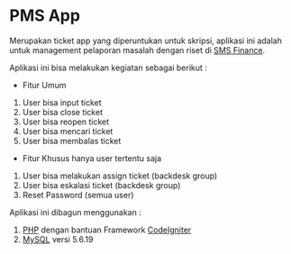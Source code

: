 PMS App
=======

Merupakan ticket app yang diperuntukan untuk skripsi, aplikasi ini adalah untuk management pelaporan masalah dengan riset di [SMS Finance](http://smsfinance.co.id/).

Aplikasi ini bisa melakukan kegiatan sebagai berikut :

- Fitur Umum

1. User bisa input ticket
2. User bisa close ticket
3. User bisa reopen ticket
4. User bisa mencari ticket
5. User bisa membalas ticket


- Fitur Khusus hanya user tertentu saja

1. User bisa melakukan assign ticket (backdesk group)
2. User bisa eskalasi ticket (backdesk group)
3. Reset Password (semua user)

Aplikasi ini dibagun menggunakan :

1. [PHP](http://php.net/) dengan bantuan Framework [CodeIgniter](https://ellislab.com/codeigniter/)
2. [MySQL](http://www.mysql.com/) versi 5.6.19
